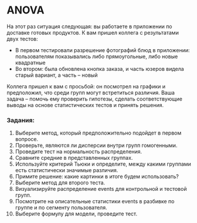 # ANOVA

На этот раз ситуация следующая: вы работаете в приложении по доставке готовых продуктов. К вам пришел коллега с результатами двух тестов:

- В первом тестировали разрешение фотографий блюд в приложении: пользователям показывались либо прямоугольные, либо новые квадратные 
- Во втором: была обновлена кнопка заказа, и часть юзеров видела старый вариант, а часть – новый

Коллега пришел к вам с просьбой: он посмотрел на графики и предположил, что среди групп могут встретиться различия. Ваша задача – помочь ему проверить гипотезы, сделать соответствующие выводы на основе статистических тестов и принять решения.

### Задания:

1. Выберите метод, который предположительно подойдет в первом вопросе.
2. Проверьте, являются ли дисперсии внутри групп гомогенными.
3. Проведите тест на нормальность распределения.
4. Сравните средние в представленных группах.
5. Используйте критерий Тьюки и определите, между какими группами есть статистически значимые различия. 
6. Примите решение: какие картинки в итоге будем использовать?
7. Выберите метод для второго теста.
8. Визуализируйте распределение events для контрольной и тестовой групп. 
9. Посмотрите на описательные статистики events в разбивке по группе и по сегменту пользователя. 
10. Выберите формулу для модели, проведите тест.